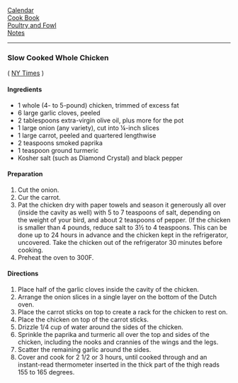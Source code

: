 [Calendar](https://github.com/vmsmith/EDT/blob/master/calendar.md)    
[Cook Book](https://github.com/vmsmith/CookBook/blob/master/README.md)     
[Poultry and Fowl](https://github.com/vmsmith/CookBook/blob/master/poultry_fowl.md)     
[Notes](https://github.com/vmsmith/CookBook/blob/master/notes.md)    

-----    

### Slow Cooked Whole Chicken    
( [NY Times](https://cooking.nytimes.com/recipes/1024994-slow-cooker-whole-chicken) )

#### Ingredients    
* 1 whole (4- to 5-pound) chicken, trimmed of excess fat     
* 6 large garlic cloves, peeled     
* 2 tablespoons extra-virgin olive oil, plus more for the pot     
* 1 large onion (any variety), cut into ¼-inch slices     
* 1 large carrot, peeled and quartered lengthwise     
* 2 teaspoons smoked paprika     
* 1 teaspoon ground turmeric    
* Kosher salt (such as Diamond Crystal) and black pepper

#### Preparation     
1. Cut the onion.   
2. Cur the carrot.   
3. Pat the chicken dry with paper towels and season it generously all over (inside the cavity as well) with 5 to 7 teaspoons of salt, depending on the weight of your bird, and about 2 teaspoons of pepper. (If the chicken is smaller than 4 pounds, reduce salt to 3½ to 4 teaspoons. This can be done up to 24 hours in advance and the chicken kept in the refrigerator, uncovered. Take the chicken out of the refrigerator 30 minutes before cooking.
4. Preheat the oven to 300F. 

#### Directions   
1. Place half of the garlic cloves inside the cavity of the chicken.
2. Arrange the onion slices in a single layer on the bottom of the Dutch oven.
3. Place the carrot sticks on top to create a rack for the chicken to rest on.
4. Place the chicken on top of the carrot sticks.
5. Drizzle 1/4 cup of water around the sides of the chicken.
6. Sprinkle the paprika and turmeric all over the top and sides of the chicken, including the nooks and crannies of the wings and the legs.
7. Scatter the remaining garlic around the sides.
8. Cover and cook for 2 1/2 or 3 hours, until cooked through and an instant-read thermometer inserted in the thick part of the thigh reads 155 to 165 degrees.
